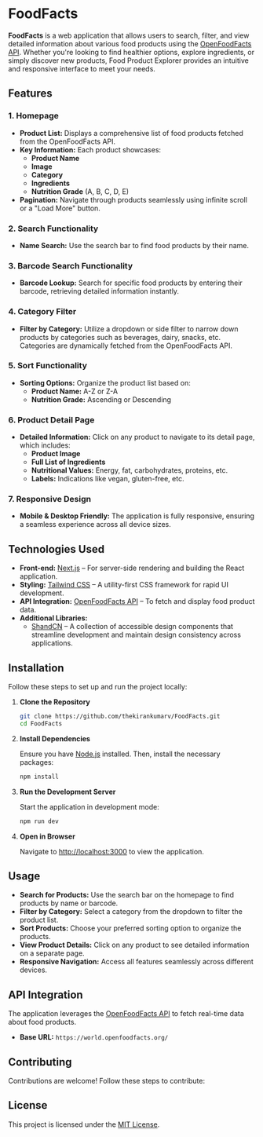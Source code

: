 # FoodFacts

**FoodFacts** is a web application that allows users to search, filter, and view detailed information about various food products using the [OpenFoodFacts API](https://world.openfoodfacts.org/). Whether you're looking to find healthier options, explore ingredients, or simply discover new products, Food Product Explorer provides an intuitive and responsive interface to meet your needs.

## Features

### 1. Homepage

- **Product List:** Displays a comprehensive list of food products fetched from the OpenFoodFacts API.
- **Key Information:** Each product showcases:
  - **Product Name**
  - **Image**
  - **Category**
  - **Ingredients**
  - **Nutrition Grade** (A, B, C, D, E)
- **Pagination:** Navigate through products seamlessly using infinite scroll or a "Load More" button.

### 2. Search Functionality

- **Name Search:** Use the search bar to find food products by their name. 

### 3. Barcode Search Functionality

- **Barcode Lookup:** Search for specific food products by entering their barcode, retrieving detailed information instantly.

### 4. Category Filter

- **Filter by Category:** Utilize a dropdown or side filter to narrow down products by categories such as beverages, dairy, snacks, etc. Categories are dynamically fetched from the OpenFoodFacts API.

### 5. Sort Functionality

- **Sorting Options:** Organize the product list based on:
  - **Product Name:** A-Z or Z-A
  - **Nutrition Grade:** Ascending or Descending

### 6. Product Detail Page

- **Detailed Information:** Click on any product to navigate to its detail page, which includes:
  - **Product Image**
  - **Full List of Ingredients**
  - **Nutritional Values:** Energy, fat, carbohydrates, proteins, etc.
  - **Labels:** Indications like vegan, gluten-free, etc.

### 7. Responsive Design

- **Mobile & Desktop Friendly:** The application is fully responsive, ensuring a seamless experience across all device sizes.

## Technologies Used

- **Front-end:** [Next.js](https://nextjs.org/) – For server-side rendering and building the React application.
- **Styling:** [Tailwind CSS](https://tailwindcss.com/) – A utility-first CSS framework for rapid UI development.
- **API Integration:** [OpenFoodFacts API](https://world.openfoodfacts.org/) – To fetch and display food product data.
- **Additional Libraries:**
  - [ShandCN](https://ui.shadcn.com/) – A collection of accessible design components that streamline development and maintain design consistency across applications.

## Installation

Follow these steps to set up and run the project locally:

1. **Clone the Repository**

   ```bash
   git clone https://github.com/thekirankumarv/FoodFacts.git
   cd FoodFacts
   ```

2. **Install Dependencies**

   Ensure you have [Node.js](https://nodejs.org/) installed. Then, install the necessary packages:

   ```bash
   npm install
   ```

3. **Run the Development Server**

   Start the application in development mode:

   ```bash
   npm run dev
   ```

4. **Open in Browser**

   Navigate to [http://localhost:3000](http://localhost:3000) to view the application.

## Usage

- **Search for Products:** Use the search bar on the homepage to find products by name or barcode.
- **Filter by Category:** Select a category from the dropdown to filter the product list.
- **Sort Products:** Choose your preferred sorting option to organize the products.
- **View Product Details:** Click on any product to see detailed information on a separate page.
- **Responsive Navigation:** Access all features seamlessly across different devices.

## API Integration

The application leverages the [OpenFoodFacts API](https://world.openfoodfacts.org/) to fetch real-time data about food products.

- **Base URL:** `https://world.openfoodfacts.org/`

## Contributing

Contributions are welcome! Follow these steps to contribute:


## License

This project is licensed under the [MIT License](./LICENSE).


